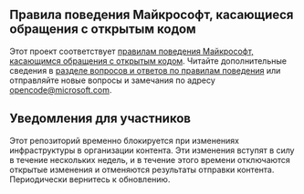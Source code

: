 ## <a name="microsoft-open-source-code-of-conduct"></a>Правила поведения Майкрософт, касающиеся обращения с открытым кодом

Этот проект соответствует [правилам поведения Майкрософт, касающимся обращения с открытым кодом](https://opensource.microsoft.com/codeofconduct/). Читайте дополнительные сведения в [разделе вопросов и ответов по правилам поведения](https://opensource.microsoft.com/codeofconduct/faq/) или отправляйте новые вопросы и замечания по адресу [opencode@microsoft.com](mailto:opencode@microsoft.com).

## <a name="notice-to-contributors"></a>Уведомления для участников

Этот репозиторий временно блокируется при изменениях инфраструктуры в организации контента. Эти изменения вступят в силу в течение нескольких недель, и в течение этого времени отключаются открытые изменения и отменяются результаты отправки контента. Периодически вернитесь к обновлению.
